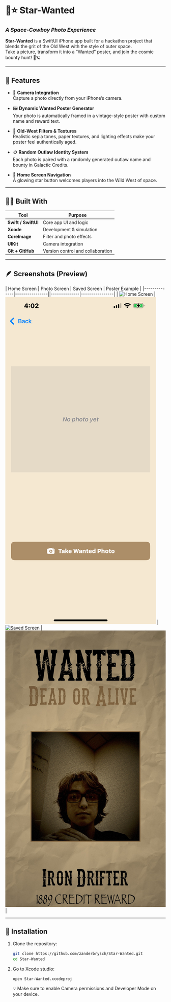 # 🌌⭐ Star-Wanted
### _A Space-Cowboy Photo Experience_

**Star-Wanted** is a SwiftUI iPhone app built for a hackathon project that blends the grit of the Old West with the style of outer space.  
Take a picture, transform it into a “Wanted” poster, and join the cosmic bounty hunt! 🤠🪐

---

## 🚀 Features

- 📸 **Camera Integration**  
  Capture a photo directly from your iPhone’s camera.

- 🖼️ **Dynamic Wanted Poster Generator**  
  Your photo is automatically framed in a vintage-style poster with custom name and reward text.

- 🎨 **Old-West Filters & Textures**  
  Realistic sepia tones, paper textures, and lighting effects make your poster feel authentically aged.

- 🪙 **Random Outlaw Identity System**  
  Each photo is paired with a randomly generated outlaw name and bounty in Galactic Credits.

- 🌟 **Home Screen Navigation**  
  A glowing star button welcomes players into the Wild West of space.

---

## 🧑‍💻 Built With

| Tool | Purpose |
|------|----------|
| **Swift / SwiftUI** | Core app UI and logic |
| **Xcode** | Development & simulation |
| **CoreImage** | Filter and photo effects |
| **UIKit** | Camera integration |
| **Git + GitHub** | Version control and collaboration |

---

## 🪶 Screenshots (Preview)

| Home Screen | Photo Screen | Saved Screen | Poster Example |
|--------------|----------------||--------------|----------------|
| ![Home Screen](Star-Wanted/docs/home-screen.PNG) | ![Photo Screen](Star-Wanted/docs/photo-screen.PNG) | ![Saved Screen](Star-Wanted/docs/save-screen.PNG) | ![Wanted Poster](Star-Wanted/docs/example-save.JPG) |

---

## 🔧 Installation

1. Clone the repository:
   ```bash
   git clone https://github.com/zanderbrysch/Star-Wanted.git
   cd Star-Wanted
   ```
2. Go to Xcode studio:
   ```
   open Star-Wanted.xcodeproj
   ```
   
   
   💡 Make sure to enable Camera permissions and Developer Mode on your device.
